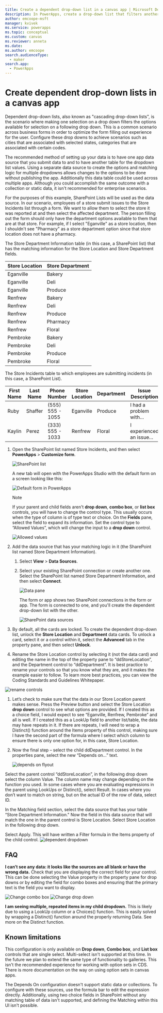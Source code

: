 ```yaml
---
title: Create a dependent drop-down list in a canvas app | Microsoft Docs
description: In PowerApps, create a drop-down list that filters another drop down list in a canvas app.
author: emcoope-msft
manager: kvivek
ms.service: powerapps
ms.topic: conceptual
ms.custom: canvas
ms.reviewer: anneta
ms.date: 
ms.author: emcoope
search.audienceType: 
  - maker
search.app: 
  - PowerApps
---
```

# Create dependent drop-down lists in a canvas app

Dependent drop-down lists, also known as "cascading drop-down lists", is the scenario where making one selection on a drop down filters the options available for selection on a following drop down. This is a common scenario across business forms in order to optimize the form filling out experience for the user. Configure these drop downs to achieve scenarios such as cities that are associated with selected states, categories that are associated with certain codes.

The recommended method of setting up your data is to have one app data source that you submit data to and to have another table for the dropdown list values. Using a separate data source to create the options and matching logic for multiple dropdowns allows changes to the options to be done without publishing the app. Additionally this data table could be used across multiple apps. Although you could accomplish the same outcome with a collection or static data, it isn't recommended for enterprise scenarios.

For the purposes of this example, SharePoint Lists will be used as the data source. In our scenario, employees of a store submit issues to the Store Incidents list through a form. We want to allow them to select the store it was reported at and then select the affected department. The person filling out the form should only have the department options available to them that are at that store. For example, if I select "Eganville" as a store location, then I shouldn't see "Pharmacy" as a store department option since that store location does not have a pharmacy.

The Store Department Information table (in this case, a SharePoint list) that has the matching information for the Store Location and Store Department fields.

| Store Location | Store Department |
|----------------|------------------|
| Eganville      | Bakery           |
| Eganville      | Deli             |
| Eganville      | Produce          |
| Renfrew        | Bakery           |
| Renfrew        | Deli             |
| Renfrew        | Produce          |
| Renfrew        | Pharmacy         |
| Renfrew        | Floral           |
| Pembroke       | Bakery           |
| Pembroke       | Deli             |
| Pembroke       | Produce          |
| Pembroke       | Floral           |

The Store Incidents table to which  employees are submitting incidents (in this case, a SharePoint List).

| First Name | Last Name | Phone Number     | Store Location | Department | Issue Description       | Date      |
|------------|-----------|------------------|----------------|------------|-------------------------|-----------|
| Ruby       | Shaffer   | (555) 555 - 1055 | Eganville      | Produce    | I had a problem with…   | 2/12/2019 |
| Kaylin     | Perez     | (333) 555 - 1033 | Renfrew        | Floral     | I experienced an issue… | 2/13/2019 |

1. Open the SharePoint list named Store Incidents, and then select **PowerApps** > **Customize form**.

    ![SharePoint list](./media/dependent-drop-down-lists/storeincidents_createform.png)

    A new tab will open with the PowerApps Studio with the default form on a screen looking like this:

    ![Default form in PowerApps](./media/dependent-drop-down-lists/default-form.png)

    > [!NOTE]
    > If your parent and child fields aren't **drop down**, **combo box**, or **list box** controls, you will have to change the control type. This usually occurs when the type of column is of type text or choice. On the **Fields** pane, select the field to expand its information. Set the control type to “Allowed Values”, which will change the input to a **drop down** control.

    ![Allowed values](./media/dependent-drop-down-lists/field-type-allowed-values.png)

1. Add the data source that has your matching logic in it (the SharePoint list named Store Department Information).

    1. Select **View** > **Data Sources**.

    1. Select your existing SharePoint connection or create another one. Select the SharePoint list named Store Department Information, and then select **Connect**.

        ![Data pane](./media/dependent-drop-down-lists/sp-datapane.png)

        The form or app shows two SharePoint connections in the form or app. The form is connected to one, and you'll create the dependent drop-down list with the other.

        ![SharePoint data sources](./media/dependent-drop-down-lists/datasources.png)

1. By default, all the cards are locked. To create the dependent drop-down list, unlock the **Store Location** and **Department** data cards. To unlock a card, select it or a control within it, select the **Advanced** tab in the property pane, and then select **Unlock**.

1. Rename the Store Location control by selecting it (not the data card) and editing the name in the top of the property pane to “ddStoreLocation”, and the Department control to “ddDepartment”. It is best practice to rename your controls so that you know what they are, and it makes the example easier to follow. To learn more best practices, you can view the Coding Standards and Guidelines Whitepaper.

![rename controls](./media/dependent-drop-down-lists/rename-control.png)

1. Let’s check to make sure that the data in our Store Location parent makes sense. Press the Preview button and select the Store Location **drop down** control to see what options are provided. If I created this as a choice field, I would expect to see “Eganville, Renfrew, Pembroke” and all is well. If I created this as a LookUp field to another list/table, the data may have repeats in it. If there are repeats, I will need to wrap a Distinct() function  around the Items property of this control,  making sure I have the second part of the formula where I select which column to ensure there is only one option for, in this case, Store Location.

1. Now the final step – select the child ddDepartment control.  In the properties pane, select the new “Depends on…” text.

    ![depends on flyout](./media/dependent-drop-down-lists/Depends-On.png)

Select the parent control “ddStoreLocation”, in the following drop down select the column Value. The column name may change depending on the function you used. In some cases where you are evaluating expressions in the parent using LookUps or Distinct(), select Result. In cases where you don’t want to match on string, but on the actual ID of the row of data, select ID.

In the Matching field section, select the data source that has your table “Store Department Information." Now the field in this data source that will match the one in the parent control is Store Location. Select Store Location in the following drop down.

Select Apply. This will have written a Filter formula in the Items property of the child control.
![dependent dropdown](./media/dependent-drop-down-lists/dddropdowns.gif)

## FAQ

**I can’t see any data: it looks like the sources are all blank or have the wrong data.**
Check that you are displaying the correct field for your control. This can be done selecting the Value property in the property pane for drop downs or by editing the field for combo boxes and ensuring that the primary text is the field you want to display.

![Change combo box](./media/dependent-drop-down-lists/combo-box-display-field.png)
![Change drop down](./media/dependent-drop-down-lists/drop-down-display-field.png)

**I am seeing multiple, repeated items in my child dropdown.**
This is likely due to using a LookUp column or a Choices() function. This is easily solved by wrapping a Distinct() function around the properly returning Data. See more on the Distinct function.

## Known limitations

This configuration is only available on **Drop down**, **Combo box**, and **List box** controls that are single select. Multi-select isn't supported at this time. In the future we plan to extend the same type of functionality to galleries. This isn't the recommended experience for working with option sets in CDS. There is more documentation on the way on using option sets in canvas apps.

The Depends On configuration doesn't support static data or collections. To configure with these sources, use the formula bar to edit the expression directly. Additionally, using two choice fields in SharePoint without any matching table of data isn't supported, and defining the Matching within this UI isn't possible.